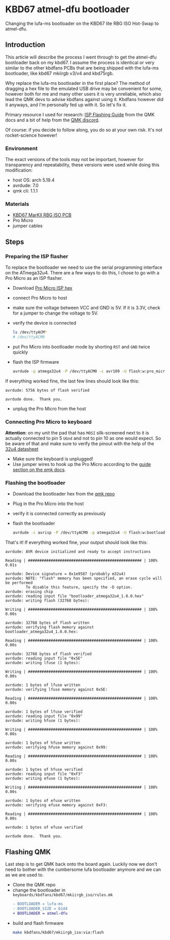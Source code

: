 # KBD67 atmel-dfu bootloader

Changing the lufa-ms bootloader on the KBD67 lite RBG ISO Hot-Swap to atmel-dfu.

## Introduction

This article will describe the process I went through to get the atmel-dfu bootloader back on my kbd67.
I assume the process is identical or very similar to the other kbdfans PCBs that are being shipped with the lufa-ms bootloader, like kbd67 mkiirgb v3/v4 and kbd75rgb.

Why replace the lufa-ms bootloader in the first place? The method of dragging a hex file to the emulated USB drive may be convenient for some, however both for me and many other users it is very unreliable, which also lead the QMK devs to advise kbdfans against using it. Kbdfans however did it anyways, and I'm personally fed up with it. So let's fix it.

Primary resource I used for research: [ISP Flashing Guide](https://docs.qmk.fm/#/isp_flashing_guide) from the QMK docs and a bit of help from the [QMK discord](https://discord.gg/Uq7gcHh).

Of course: if you decide to follow along, you do so at your own risk. It's not rocket-science however!

### Environment

The exact versions of the tools may not be important, however for transparency and repeatability, these versions were used while doing this modification:

- host OS: arch 5.19.4
- avrdude: 7.0
- qmk cli: 1.1.1

### Materials

- [KBD67 MarKII RBG ISO PCB](https://kbdfans.com/collections/pcb/products/kbd67-lite-rgb-iso-pcb)
- Pro Micro
- jumper cables

## Steps

### Preparing the ISP flasher

To replace the bootloader we need to use the serial programming interface on the ATmega32u4. There are a few ways to do this, I chose to go with a Pro Micro as an ISP flasher.

- Download [Pro Micro ISP hex](https://github.com/qmk/qmk_firmware/blob/master/util/pro_micro_ISP_B6_10.hex) 
- connect Pro Micro to host
- make sure the voltage between VCC and GND is 5V. If it is 3.3V, check for a jumper to change the voltage to 5V.
- verify the device is connected

  ```bash
  ls /dev/ttyACM*
  # /dev/ttyACM0
  ```
- put Pro Micro into bootloader mode by shorting `RST` and `GND` twice quickly
- flash the ISP firmware

  ```bash 
  avrdude -p atmega32u4 -P /dev/ttyACM0 -c avr109 -U flash:w:pro_micro_ISP_B6_10.hex
  ```

If everything worked fine, the last few lines should look like this:

```
avrdude: 5756 bytes of flash verified

avrdude done.  Thank you.
```
- unplug the Pro Micro from the host

### Connecting Pro Micro to keyboard


**Attention**: on my unit the pad that has `MOSI` silk-screened next to it is actually connected to pin 5 `UGnd` and not to pin 10 as one would expect. So be aware of that and make sure to verify the pinout with the help of the [32u4 datasheet](https://ww1.microchip.com/downloads/en/DeviceDoc/Atmel-7766-8-bit-AVR-ATmega16U4-32U4_Datasheet.pdf)

- Make sure the keyboard is unplugged!
- Use jumper wires to hook up the Pro Micro according to the [guide section on the qmk docs](https://docs.qmk.fm/#/isp_flashing_guide?id=pro-micro-as-isp).


### Flashing the bootloader

- Download the bootloader hex from the [qmk repo](https://github.com/qmk/qmk_firmware/blob/master/util/bootloader_atmega32u4_1.0.0.hex)
- Plug in the Pro Micro into the host
- verify it is connected correctly as previously
- flash the bootloader

  ```bash
  avrdude -c avrisp -P /dev/ttyACM0 -p atmega32u4 -U flash:w:bootloader_atmega32u4_1.0.0.hex:i -U lfuse:w:0x5E:m -U hfuse:w:0x99:m -U efuse:w:0xF3:m
  ```

That's it! If everything worked fine, your output should look like this:

```
avrdude: AVR device initialized and ready to accept instructions

Reading | ################################################## | 100% 0.01s

avrdude: Device signature = 0x1e9587 (probably m32u4)
avrdude: NOTE: "flash" memory has been specified, an erase cycle will be performed
         To disable this feature, specify the -D option.
avrdude: erasing chip
avrdude: reading input file "bootloader_atmega32u4_1.0.0.hex"
avrdude: writing flash (32768 bytes):

Writing | ################################################## | 100% 0.00s

avrdude: 32768 bytes of flash written
avrdude: verifying flash memory against bootloader_atmega32u4_1.0.0.hex:

Reading | ################################################## | 100% 0.00s

avrdude: 32768 bytes of flash verified
avrdude: reading input file "0x5E"
avrdude: writing lfuse (1 bytes):

Writing | ################################################## | 100% 0.00s

avrdude: 1 bytes of lfuse written
avrdude: verifying lfuse memory against 0x5E:

Reading | ################################################## | 100% 0.00s

avrdude: 1 bytes of lfuse verified
avrdude: reading input file "0x99"
avrdude: writing hfuse (1 bytes):

Writing | ################################################## | 100% 0.00s

avrdude: 1 bytes of hfuse written
avrdude: verifying hfuse memory against 0x99:

Reading | ################################################## | 100% 0.00s

avrdude: 1 bytes of hfuse verified
avrdude: reading input file "0xF3"
avrdude: writing efuse (1 bytes):

Writing | ################################################## | 100% 0.00s

avrdude: 1 bytes of efuse written
avrdude: verifying efuse memory against 0xF3:

Reading | ################################################## | 100% 0.00s

avrdude: 1 bytes of efuse verified

avrdude done.  Thank you.
```

## Flashing QMK

Last step is to get QMK back onto the board again. Luckily now we don't need to bother with the cumbersome lufa bootloader anymore and we can as we are used to.

- Clone the QMK repo
- change the bootloader in `keyboards/kbdfans/kbd67/mkiirgb_iso/rules.mk`
  ```diff
  - BOOTLOADER = lufa-ms
  - BOOTLOADER_SIZE = 6144
  + BOOTLOADER = atmel-dfu
  ```
- build and flash firmware
  ```bash
  make kbdfans/kbd67/mkiirgb_iso:via:flash
  ```
